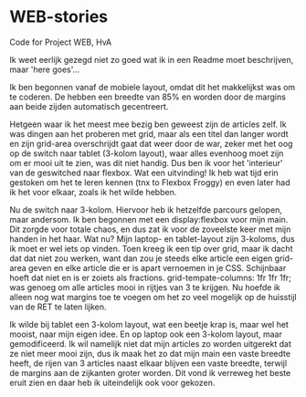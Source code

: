 # WEB-stories
Code for Project WEB, HvA

Ik weet eerlijk gezegd niet zo goed wat ik in een Readme moet beschrijven, maar 'here goes'...

Ik ben begonnen vanaf de mobiele layout, omdat dit het makkelijkst was om te coderen. De <articles> hebben een breedte van 85% en worden door de margins aan beide zijden automatisch gecentreert. 
  
Hetgeen waar ik het meest mee bezig ben geweest zijn de articles zelf. Ik was dingen aan het proberen met grid, maar als een titel dan langer wordt en zijn grid-area overschrijdt gaat dat weer door de war, zeker met het oog op de switch naar tablet (3-kolom layout), waar alles evenhoog moet zijn om er mooi uit te zien, was dit niet handig. Dus ben ik voor het 'interieur' van de <articles>  geswitched naar flexbox. Wat een uitvinding! Ik heb wat tijd erin gestoken om het te leren kennen (tnx to Flexbox Froggy) en even later had ik het voor elkaar, zoals ik het wilde hebben. 
  
Nu de switch naar 3-kolom. Hiervoor heb ik hetzelfde parcours gelopen, maar andersom. Ik ben begonnen met een display:flexbox voor mijn main. Dit zorgde voor totale chaos, en dus zat ik voor de zoveelste keer met mijn handen in het haar. Wat nu? Mijn laptop- en tablet-layout zijn 3-koloms, dus ik moet er wel iets op vinden. Toen kreeg ik een tip over grid, maar ik dacht dat dat niet zou werken, want dan zou je steeds elke article een eigen grid-area geven en elke article die er is apart vernoemen in je CSS. Schijnbaar hoeft dat niet en is er zoiets als fractions. grid-tempate-columns: 1fr 1fr 1fr; was genoeg om alle articles mooi in rijtjes van 3 te krijgen. Nu hoefde ik alleen nog wat margins toe te voegen om het zo veel mogelijk op de huisstijl van de RET te laten lijken. 

Ik wilde bij tablet een 3-kolom layout, wat een beetje krap is, maar wel het mooist, naar mijn eigen idee. En op laptop ook een 3-kolom layout, maar gemodificeerd. Ik wil namelijk niet dat mijn articles zo worden uitgerekt dat ze niet meer mooi zijn, dus ik maak het zo dat mijn main een vaste breedte heeft, de rijen van 3 articles naast elkaar blijven een vaste breedte, terwijl de margins aan de zijkanten groter worden. Dit vond ik verreweg het beste eruit zien en daar heb ik uiteindelijk ook voor gekozen. 


